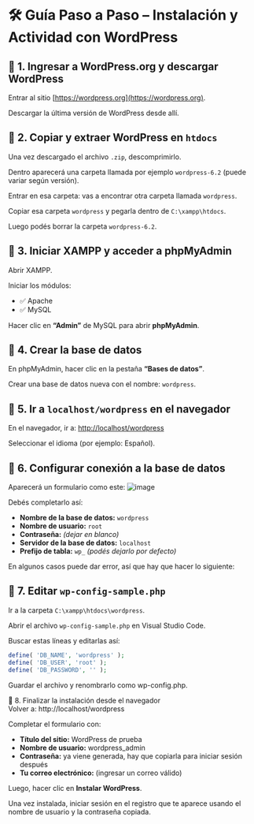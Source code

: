 # 🛠️ Guía Paso a Paso – Instalación y Actividad con WordPress

## 🔶 1. Ingresar a WordPress.org y descargar WordPress
Entrar al sitio [https://wordpress.org](https://wordpress.org).

Descargar la última versión de WordPress desde allí.

## 🔶 2. Copiar y extraer WordPress en `htdocs`
Una vez descargado el archivo `.zip`, descomprimirlo.

Dentro aparecerá una carpeta llamada por ejemplo `wordpress-6.2` (puede variar según versión).

Entrar en esa carpeta: vas a encontrar otra carpeta llamada `wordpress`.

Copiar esa carpeta `wordpress` y pegarla dentro de `C:\xampp\htdocs`.

Luego podés borrar la carpeta `wordpress-6.2`.

## 🔶 3. Iniciar XAMPP y acceder a phpMyAdmin
Abrir XAMPP.

Iniciar los módulos:
- ✅ Apache
- ✅ MySQL

Hacer clic en **“Admin”** de MySQL para abrir **phpMyAdmin**.

## 🔶 4. Crear la base de datos
En phpMyAdmin, hacer clic en la pestaña **“Bases de datos”**.

Crear una base de datos nueva con el nombre: `wordpress`.

## 🔶 5. Ir a `localhost/wordpress` en el navegador
En el navegador, ir a: [http://localhost/wordpress](http://localhost/wordpress)

Seleccionar el idioma (por ejemplo: Español).

## 🔧 6. Configurar conexión a la base de datos
Aparecerá un formulario como este:
![image](https://github.com/user-attachments/assets/9200edb3-9be4-447b-b0e1-57a87f7d352c)

Debés completarlo así:

- **Nombre de la base de datos:** `wordpress`
- **Nombre de usuario:** `root`
- **Contraseña:** *(dejar en blanco)*
- **Servidor de la base de datos:** `localhost`
- **Prefijo de tabla:** `wp_` *(podés dejarlo por defecto)*

En algunos casos puede dar error, así que hay que hacer lo siguiente:

## 🔧 7. Editar `wp-config-sample.php`
Ir a la carpeta `C:\xampp\htdocs\wordpress`.

Abrir el archivo `wp-config-sample.php` en Visual Studio Code.

Buscar estas líneas y editarlas así:

```php
define( 'DB_NAME', 'wordpress' );
define( 'DB_USER', 'root' );
define( 'DB_PASSWORD', '' );
```

Guardar el archivo y renombrarlo como wp-config.php.

🔶 8. Finalizar la instalación desde el navegador  
Volver a: http://localhost/wordpress  

Completar el formulario con:

- **Título del sitio:** WordPress de prueba  
- **Nombre de usuario:** wordpress_admin  
- **Contraseña:** ya viene generada, hay que copiarla para iniciar sesión después  
- **Tu correo electrónico:** (ingresar un correo válido)  

Luego, hacer clic en **Instalar WordPress**.

Una vez instalada, iniciar sesión en el registro que te aparece usando el nombre de usuario y la contraseña copiada.
